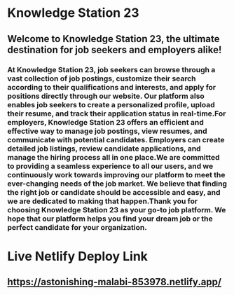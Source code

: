 # Knowledge Station 23
## Welcome to Knowledge Station 23, the ultimate destination for job seekers and employers alike!

### At Knowledge Station 23, job seekers can browse through a vast collection of job postings, customize their search according to their qualifications and interests, and apply for positions directly through our website. Our platform also enables job seekers to create a personalized profile, upload their resume, and track their application status in real-time.For employers, Knowledge Station 23 offers an efficient and effective way to manage job postings, view resumes, and communicate with potential candidates. Employers can create detailed job listings, review candidate applications, and manage the hiring process all in one place.We are committed to providing a seamless experience to all our users, and we continuously work towards improving our platform to meet the ever-changing needs of the job market. We believe that finding the right job or candidate should be accessible and easy, and we are dedicated to making that happen.Thank you for choosing Knowledge Station 23 as your go-to job platform. We hope that our platform helps you find your dream job or the perfect candidate for your organization.


# Live Netlify Deploy Link
## https://astonishing-malabi-853978.netlify.app/